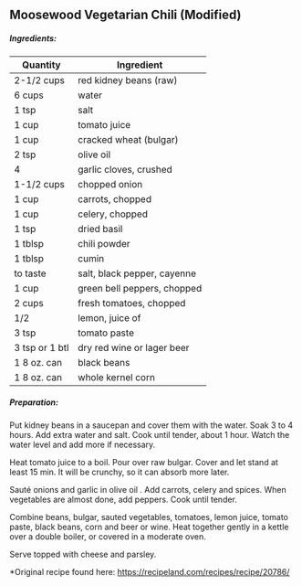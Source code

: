 
## Moosewood Vegetarian Chili (Modified)

##### Ingredients:
| Quantity       | Ingredient                  |
|----------------|-----------------------------|
| 2-1/2 cups     | red kidney beans (raw)      |
| 6 cups         | water                       |
| 1 tsp          | salt                        |
| 1 cup          | tomato juice                |
| 1 cup          | cracked wheat (bulgar)      |
| 2 tsp          | olive oil                   |
| 4              | garlic cloves, crushed      |
| 1-1/2 cups     | chopped onion               |
| 1 cup          | carrots, chopped            |
| 1 cup          | celery, chopped             |
| 1 tsp          | dried basil                 |
| 1 tblsp        | chili powder                |
| 1 tblsp        | cumin                       |
| to taste       | salt, black pepper, cayenne |
| 1 cup          | green bell peppers, chopped |
| 2 cups         | fresh tomatoes, chopped     |
| 1/2            | lemon, juice of             |
| 3 tsp          | tomato paste                |
| 3 tsp or 1 btl | dry red wine or lager beer  |
| 1 8 oz. can    | black beans                 |
| 1 8 oz. can    | whole kernel corn           |

##### Preparation:

Put kidney beans in a saucepan and cover them with the water.  Soak 3 to 4 hours. Add extra water
and salt.  Cook until tender, about 1 hour.  Watch the water level and add more if necessary.

Heat tomato juice to a boil.  Pour over raw bulgar.  Cover and let stand at least 15 min. It will
be crunchy, so it can absorb more later.

Sauté onions and garlic in olive oil . Add carrots, celery and spices.  When vegetables are almost done,
add peppers.  Cook until tender.

Combine beans, bulgar, sauted vegetables, tomatoes, lemon juice, tomato paste, black beans, corn 
and beer or wine.  Heat together gently in a kettle over a double boiler, or covered in a 
moderate oven.

Serve topped with cheese and parsley.

*Original recipe found here:  https://recipeland.com/recipes/recipe/20786/
